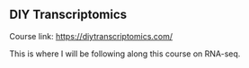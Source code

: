 ## DIY Transcriptomics

Course link: https://diytranscriptomics.com/

This is where I will be following along this course on RNA-seq.